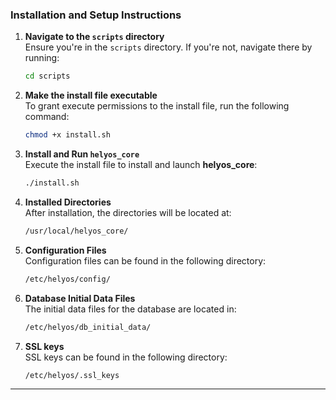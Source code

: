 
### Installation and Setup Instructions

1. **Navigate to the `scripts` directory**  
   Ensure you're in the `scripts` directory. If you're not, navigate there by running:
   ```bash
   cd scripts
   ```

2. **Make the install file executable**  
   To grant execute permissions to the install file, run the following command:
   ```bash
   chmod +x install.sh
   ```

3. **Install and Run `helyos_core`**  
   Execute the install file to install and launch **helyos_core**:
   ```bash
   ./install.sh
   ```

4. **Installed Directories**  
   After installation, the directories will be located at:
   ```bash
   /usr/local/helyos_core/
   ```

5. **Configuration Files**  
   Configuration files can be found in the following directory:
   ```bash
   /etc/helyos/config/
   ```

6. **Database Initial Data Files**  
   The initial data files for the database are located in:
   ```bash
   /etc/helyos/db_initial_data/
   ```

7. **SSL keys**  
   SSL keys can be found in the following directory:
   ```bash
   /etc/helyos/.ssl_keys
   ```

---